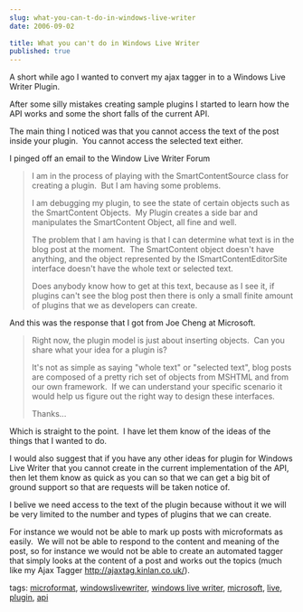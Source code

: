 ```yaml
---
slug: what-you-can-t-do-in-windows-live-writer
date: 2006-09-02
 
title: What you can't do in Windows Live Writer
published: true
---
```

<p>A short while ago I wanted to convert my ajax tagger in to a Windows Live Writer Plugin.</p> <p>After some silly mistakes creating sample plugins I started to learn how the API works and some the short falls of the current API.</p> <p>The main thing I noticed was that you cannot access the text of the post inside your plugin.  You cannot access the selected text either.</p> <p>I pinged off an email to the Window Live Writer Forum</p> <blockquote class="posterous_medium_quote"> <p>I am in the process of playing with the SmartContentSource class for creating a plugin.  But I am having some problems. </p>
<p>I am debugging my plugin, to see the state of certain objects such as the SmartContent Objects.  My Plugin creates a side bar and manipulates the SmartContent Object, all fine and well. </p>
<p>The problem that I am having is that I can determine what text is in the blog post at the moment.  The SmartContent object doesn't have anything, and the object represented by the ISmartContentEditorSite interface doesn't have the whole text or selected text. </p>
<p>Does anybody know how to get at this text, because as I see it, if plugins can't see the blog post then there is only a small finite amount of plugins that we as developers can create.</p>
</blockquote> <p>And this was the response that I got from Joe Cheng at Microsoft.  </p><blockquote class="posterous_medium_quote"> <p>Right now, the plugin model is just about inserting objects.  Can you share what your idea for a plugin is? </p>
<p>It's not as simple as saying "whole text" or "selected text", blog posts are composed of a pretty rich set of objects from MSHTML and from our own framework.  If we can understand your specific scenario it would help us figure out the right way to design these interfaces. </p>
<p>Thanks...</p>
</blockquote> <p>Which is straight to the point.  I have let them know of the ideas of the things that I wanted to do. </p><p>I would also suggest that if you have any other ideas for plugin for Windows Live Writer that you cannot create in the current implementation of the API, then let them know as quick as you can so that we can get a big bit of ground support so that are requests will be taken notice of. </p><p>I belive we need access to the text of the plugin because without it we will be very limited to the number and types of plugins that we can create. </p><p>For instance we would not be able to mark up posts with microformats as easily.  We will not be able to respond to the content and meaning of the post, so for instance we would not be able to create an automated tagger that simply looks at the content of a post and works out the topics (much like my Ajax Tagger <a href="http://ajaxtag.kinlan.co.uk/">http://ajaxtag.kinlan.co.uk/</a>). </p><p>tags: <a href="http://www.kinlan.co.uk/tag/microformat" rel="tag">microformat</a>, <a href="http://www.kinlan.co.uk/tag/windowslivewriter" rel="tag">windowslivewriter</a>, <a href="http://www.kinlan.co.uk/tag/windows+live+writer" rel="tag">windows live writer</a>, <a href="http://www.kinlan.co.uk/tag/microsoft" rel="tag">microsoft</a>, <a href="http://www.kinlan.co.uk/tag/live" rel="tag">live</a>, <a href="http://www.kinlan.co.uk/tag/plugin" rel="tag">plugin</a>, <a href="http://www.kinlan.co.uk/tag/api" rel="tag">api</a></p><div class="blogger-post-footer"><img class="posterous_download_image" src="https://blogger.googleusercontent.com/tracker/8109338-115718375907474725?l=www.kinlan.co.uk%2Findex.html" height="1" alt="" width="1" /></div>

